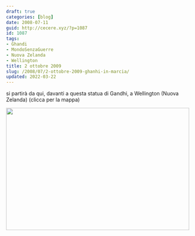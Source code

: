 ```yaml
---
draft: true
categories: [blog]
date: 2008-07-11
guid: http://cecere.xyz/?p=1087
id: 1087
tags:
- Ghandi
- MondoSenzaGuerre
- Nuova Zelanda
- Wellington
title: 2 ottobre 2009
slug: /2008/07/2-ottobre-2009-ghanhi-in-marcia/
updated: 2022-03-22
---
```


si partirà da qui, davanti a questa statua di Gandhi, a Wellington (Nuova Zelanda) (clicca per la mappa)

<a href="http://www.panoramio.com/photo/7473671" target="_blank"><img class="aligncenter size-full wp-image-1089" title="ghandi-wellington" src="http://cecere.xyz/wp-content/uploads/sites/3/2008/07/ghandi-wellington.jpg" alt="" width="500" height="334" srcset="http://cecere.xyz/wp-content/uploads/sites/3/2008/07/ghandi-wellington.jpg 506w, http://cecere.xyz/wp-content/uploads/sites/3/2008/07/ghandi-wellington-300x201.jpg 300w" sizes="(max-width: 500px) 100vw, 500px" /></a>